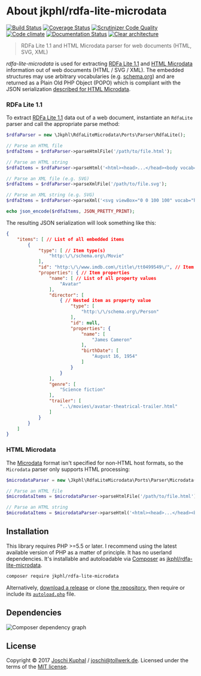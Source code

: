 # About jkphl/rdfa-lite-microdata

[![Build Status][travis-image]][travis-url] [![Coverage Status][coveralls-image]][coveralls-url] [![Scrutinizer Code Quality][scrutinizer-image]][scrutinizer-url]  [![Code climate][codeclimate-image]][codeclimate-url]  [![Documentation Status][readthedocs-image]][readthedocs-url]  [![Clear architecture][clear-architecture-image]][clear-architecture-url]

> RDFa Lite 1.1 and HTML Microdata parser for web documents (HTML, SVG, XML)

*rdfa-lite-microdata* is used for extracting [RDFa Lite 1.1](https://www.w3.org/TR/rdfa-lite/ "RDFa Lite 1.1 - Second Edition") and [HTML Microdata](https://www.w3.org/TR/microdata/) information out of web documents (HTML / SVG / XML). The embedded structures may use arbitrary vocabularies (e.g. [schema.org](https://schema.org/)) and are returned as a Plain Old PHP Object (POPO) which is compliant with the JSON serialization [described for HTML Microdata](https://www.w3.org/TR/microdata/#json).

### RDFa Lite 1.1

To extract [RDFa Lite 1.1](https://www.w3.org/TR/rdfa-lite/ "RDFa Lite 1.1 - Second Edition") data out of a web document, instantiate an `RdfaLite` parser and call the appropriate parse method:

```php
$rdfaParser = new \Jkphl\RdfaLiteMicrodata\Ports\Parser\RdfaLite();

// Parse an HTML file
$rdfaItems = $rdfaParser->parseHtmlFile('/path/to/file.html');

// Parse an HTML string
$rdfaItems = $rdfaParser->parseHtml('<html><head>...</head><body vocab="http://schema.org/">...</body>');

// Parse an XML file (e.g. SVG)
$rdfaItems = $rdfaParser->parseXmlFile('/path/to/file.svg');

// Parse an XML string (e.g. SVG)
$rdfaItems = $rdfaParser->parseXml('<svg viewBox="0 0 100 100" vocab="http://schema.org/">...</svg>');

echo json_encode($rdfaItems, JSON_PRETTY_PRINT);
```

The resulting JSON serialization will look something like this:

```json
{
    "items": [ // List of all embedded items
        {
            "type": [ // Item type(s)
                "http:\/\/schema.org\/Movie"
            ],
            "id": "http:\/\/www.imdb.com\/title\/tt0499549\/", // Item resource ID
            "properties": { // Item properties
                "name": [ // List of all property values
                    "Avatar"
                ],
                "director": [
                    { // Nested item as property value
                        "type": [
                            "http:\/\/schema.org\/Person"
                        ],
                        "id": null,
                        "properties": {
                            "name": [
                                "James Cameron"
                            ],
                            "birthDate": [
                                "August 16, 1954"
                            ]
                        }
                    }
                ],
                "genre": [
                    "Science fiction"
                ],
                "trailer": [
                    "..\/movies\/avatar-theatrical-trailer.html"
                ]
            }
        }
    ]
}
```

### HTML Microdata

The [Microdata](https://www.w3.org/TR/microdata/) format isn't specified for non-HTML host formats, so the `Microdata` parser only supports HTML processing:
   

```php
$microdataParser = new \Jkphl\RdfaLiteMicrodata\Ports\Parser\Microdata();

// Parse an HTML file
$microdataItems = $microdataParser->parseHtmlFile('/path/to/file.html');

// Parse an HTML string
$microdataItems = $microdataParser->parseHtml('<html><head>...</head><body itemscope itemtype="http://schema.org/Movie">...</body>');
```

## Installation

This library requires PHP >=5.5 or later. I recommend using the latest available version of PHP as a matter of principle. It has no userland dependencies. It's installable and autoloadable via [Composer](https://getcomposer.org/) as [jkphl/rdfa-lite-microdata](https://packagist.org/packages/jkphl/rdfa-lite-microdata).

```bash
composer require jkphl/rdfa-lite-microdata
```

Alternatively, [download a release](https://github.com/jkphl/rdfa-lite-microdata/releases) or clone [the repository](https://github.com/jkphl/rdfa-lite-microdata), then require or include its [`autoload.php`](https://github.com/jkphl/rdfa-lite-microdata/blob/master/autoload.php) file.


## Dependencies

![Composer dependency graph](https://rawgit.com/jkphl/rdfa-lite-microdata/master/doc/dependencies.svg)


## License

Copyright © 2017 [Joschi Kuphal][author-url] / joschi@tollwerk.de. Licensed under the terms of the [MIT license](../LICENSE).


[codeclimate-image]: https://lima.codeclimate.com/github/jkphl/rdfa-lite-microdata/badges/gpa.svg
[codeclimate-url]: https://lima.codeclimate.com/github/jkphl/rdfa-lite-microdata
[readthedocs-url]: http://jkphlrdfa-lite-microdata.readthedocs.io/en/latest/
[coveralls-url]: https://coveralls.io/github/jkphl/rdfa-lite-microdata?branch=master
[clear-architecture-url]: https://github.com/jkphl/clear-architecture
[travis-url]: https://travis-ci.org/jkphl/rdfa-lite-microdata
[scrutinizer-url]: https://scrutinizer-ci.com/g/jkphl/rdfa-lite-microdata/?branch=master
[clear-architecture-image]: https://img.shields.io/badge/Clear%20Architecture-%E2%9C%94-brightgreen.svg
[travis-image]: https://secure.travis-ci.org/jkphl/rdfa-lite-microdata.svg
[scrutinizer-image]: https://scrutinizer-ci.com/g/jkphl/rdfa-lite-microdata/badges/quality-score.png?b=master
[readthedocs-image]: https://readthedocs.org/projects/jkphlrdfa-lite-microdata/badge/?version=latest
[coveralls-image]: https://coveralls.io/repos/github/jkphl/rdfa-lite-microdata/badge.svg?branch=master


[author-url]: https://jkphl.is

